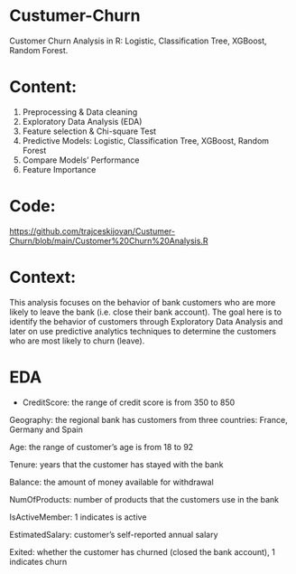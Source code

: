 # Custumer-Churn
Customer Churn Analysis in R: Logistic, Classification Tree, XGBoost, Random Forest.

# Content:
1. Preprocessing & Data cleaning
2. Exploratory Data Analysis (EDA)
3. Feature selection & Chi-square Test
4. Predictive Models: Logistic, Classification Tree, XGBoost, Random Forest
5. Compare Models’ Performance
6. Feature Importance

# Code:
https://github.com/trajceskijovan/Custumer-Churn/blob/main/Customer%20Churn%20Analysis.R

# Context:
This analysis focuses on the behavior of bank customers who are more likely to leave the bank (i.e. close their bank account). 
The goal here is to identify the behavior of customers through Exploratory Data Analysis and later on use predictive analytics techniques to determine the customers who are most likely to churn (leave).

# EDA
* CreditScore: the range of credit score is from 350 to 850

Geography: the regional bank has customers from three countries: France, Germany and Spain

Age: the range of customer’s age is from 18 to 92

Tenure: years that the customer has stayed with the bank

Balance: the amount of money available for withdrawal

NumOfProducts: number of products that the customers use in the bank

IsActiveMember: 1 indicates is active

EstimatedSalary: customer’s self-reported annual salary

Exited: whether the customer has churned (closed the bank account), 1 indicates churn
